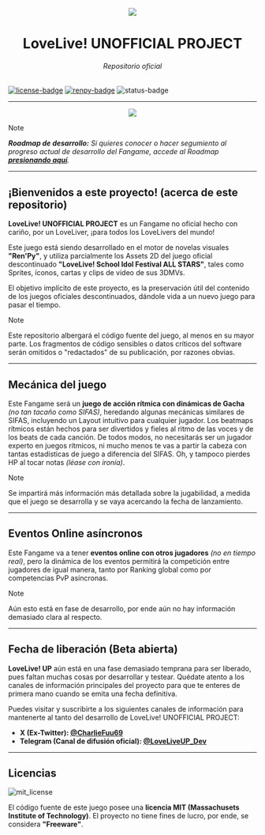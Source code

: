 <!-- Links de utilidad pública --->
[license]: https://github.com/CharlieFuu69/lovelive-unofficial-project/blob/main/LICENSE
[renpy]: https://renpy.org/
[llup-roadmap-esp]: https://github.com/CharlieFuu69/RenPy_RhythmBeats/blob/main/llup-roadmap-esp.md
[llup-roadmap-eng]: https://github.com/CharlieFuu69/RenPy_RhythmBeats/blob/main/llup-roadmap-eng.md

<!-- Badges del README --->
[renpy-badge]: https://img.shields.io/badge/Engine-Ren'Py%20v8.1.3-red?style=for-the-badge&logo=python
[license-badge]: https://img.shields.io/badge/License-MIT-red.svg?style=for-the-badge&logo=creativecommons
[license-image]: https://www.gnu.org/graphics/gplv3-with-text-136x68.png
[status-badge]: https://img.shields.io/badge/Status-IN_PROGRESS-707070?style=for-the-badge

<p align="center">
  <img src="https://github.com/user-attachments/assets/c6070e6d-9ca0-4634-8e0b-574be692c810">
</p>

<h1 align = "center"> LoveLive! UNOFFICIAL PROJECT </h1>
<h6 align = "center"> Repositorio oficial </h6>

[![license-badge]][license] [![renpy-badge]][renpy] ![status-badge]

---

<p align="center">
  <a href="https://github.com/CharlieFuu69/lovelive-unofficial-project/blob/main/README_ENG.md">
    <img src="https://github.com/user-attachments/assets/fb8c66ea-fc2e-44e8-a2b8-5254f92550e5"/>
  </a>
</p>

>[!NOTE]
> _**Roadmap de desarrollo:** Si quieres conocer o hacer segumiento al progreso actual de desarrollo del Fangame, accede al Roadmap **[presionando aquí][llup-roadmap-esp]**._

---

## ¡Bienvenidos a este proyecto! (acerca de este repositorio)

**LoveLive! UNOFFICIAL PROJECT** es un Fangame no oficial hecho con cariño, por un LoveLiver, ¡para todos los LoveLivers del mundo!

Este juego está siendo desarrollado en el motor de novelas visuales **"Ren'Py"**, y utiliza parcialmente los Assets 2D del juego oficial descontinuado **"LoveLive! School Idol Festival ALL STARS"**, tales como Sprites, íconos, cartas y clips de video de sus 3DMVs.

El objetivo implícito de este proyecto, es la preservación útil del contenido de los juegos oficiales descontinuados, dándole vida a un nuevo juego para pasar el tiempo.

> [!NOTE]
> Este repositorio albergará el código fuente del juego, al menos en su mayor parte. Los fragmentos de código sensibles o datos críticos del software serán omitidos o "redactados" de su publicación, por razones obvias.

---

## Mecánica del juego

Este Fangame será un **juego de acción rítmica con dinámicas de Gacha** _(no tan tacaño como SIFAS)_, heredando algunas mecánicas similares de SIFAS, incluyendo un Layout intuitivo para cualquier jugador. Los beatmaps rítmicos están hechos para ser divertidos y fieles al ritmo de las voces y de los beats de cada canción. De todos modos, no necesitarás ser un jugador experto en juegos rítmicos, ni mucho menos te vas a partir la cabeza con tantas estadísticas de juego a diferencia del SIFAS. Oh, y tampoco pierdes HP al tocar notas _(léase con ironía)_.

> [!NOTE]
> Se impartirá más información más detallada sobre la jugabilidad, a medida que el juego se desarrolla y se vaya acercando la fecha de lanzamiento.

---

## Eventos Online asíncronos

Este Fangame va a tener **eventos online con otros jugadores** _(no en tiempo real)_, pero la dinámica de los eventos permitirá la competición entre jugadores de igual manera, tanto por Ranking global como por competencias PvP asíncronas.

> [!NOTE]
> Aún esto está en fase de desarrollo, por ende aún no hay información demasiado clara al respecto.

---

## Fecha de liberación (Beta abierta)

**LoveLive! UP** aún está en una fase demasiado temprana para ser liberado, pues faltan muchas cosas por desarrollar y testear. Quédate atento a los canales de información principales del proyecto para que te enteres de primera mano cuando se emita una fecha definitiva.

Puedes visitar y suscribirte a los siguientes canales de información para mantenerte al tanto del desarrollo de LoveLive! UNOFFICIAL PROJECT:

* **X (Ex-Twitter): [@CharlieFuu69](https://x.com/CharlieFuu69)**
* **Telegram (Canal de difusión oficial): [@LoveLiveUP_Dev](https://t.me/LoveLiveUP_Dev)**

---

## Licencias

![mit_license](https://github.com/user-attachments/assets/1d738524-7ce6-47c2-b289-58b4fa42f03c)

El código fuente de este juego posee una **licencia MIT (Massachusets Institute of Technology)**. El proyecto no tiene fines de lucro, por ende, se considera **"Freeware"**.
